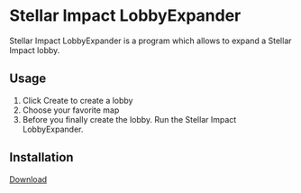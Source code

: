 Stellar Impact LobbyExpander
============================

Stellar Impact LobbyExpander is a program which allows to expand a Stellar Impact lobby.

Usage
-----

1. Click Create to create a  lobby
2. Choose your favorite map
3. Before you finally create the lobby. Run the Stellar Impact LobbyExpander.

Installation
------------

[Download](/blob/master/Build/StellarImpactLobbyExpander.exe?raw=true)